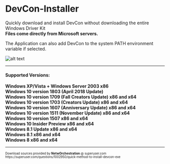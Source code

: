 <h1>DevCon-Installer</h1>

Quickly download and install DevCon without downloading the entire Windows Driver Kit
<br>
<b>Files come directly from Microsoft servers.</b>

The Application can also add DevCon to the system PATH environment variable if selected.

![alt text](https://i.imgur.com/X5LCoPp.png)

---


<h4>Supported Versions:</h4>
<b>
Windows XP/Vista + Windows Server 2003 x86
<br>
Windows 10 version 1803 (April 2018 Update)
<br>
Windows 10 version 1709 (Fall Creators Update) x86 and x64
<br>
Windows 10 version 1703 (Creators Update) x86 and x64
<br>
Windows 10 version 1607 (Anniversary Update) x86 and x64
<br>
Windows 10 version 1511 (November Update) x86 and x64
<br>
Windows 10 version 1507 x86 and x64
<br>
Windows 10 Insider Preview x86 and x64
<br>
Windows 8.1 Update x86 and x64
<br>
Windows 8.1 x86 and x64
<br>
Windows 8 x86 and x64
</b>
<br>

---
<small>
<small>
Download sources provided by <b>NetwOrchestration</b> @ superuser.com
<br>
https://superuser.com/questions/1002950/quick-method-to-install-devcon-exe
</small>
</small>
